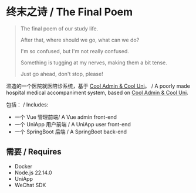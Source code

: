 # 终末之诗 / The Final Poem

> The final poem of our study life.
> 
> After that, where should we go, what can we do?
> 
> I'm so confused, but I'm not really confused.
> 
> Something is tugging at my nerves, making them a bit tense.
> 
> Just go ahead, don't stop, please!

滥造的一个医院就医陪诊系统，基于 [Cool Admin & Cool Uni](https://cool-js.com/)。 / A poorly made hospital medical accompaniment system, based on [Cool Admin & Cool Uni](https://cool-js.com/).

包括： / Includes:

- 一个 Vue 管理前端/ A Vue admin front-end
- 一个 UniApp 用户前端 / A UniApp user front-end
- 一个 SpringBoot 后端 / A SpringBoot back-end

## 需要 / Requires

- Docker
- Node.js 22.14.0
- UniApp
- WeChat SDK
